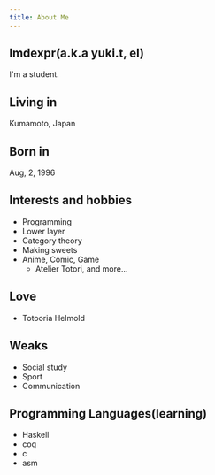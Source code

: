 ```yaml
---
title: About Me
---
```

## lmdexpr(a.k.a yuki.t, el)
I'm a student.

## Living in
Kumamoto, Japan

## Born in
Aug, 2, 1996

## Interests and hobbies
* Programming
* Lower layer
* Category theory
* Making sweets
* Anime, Comic, Game
    * Atelier Totori, and more...
  
## Love
* Totooria Helmold
  
## Weaks
* Social study
* Sport
* Communication

## Programming Languages(learning)
* Haskell
* coq
* c
* asm
